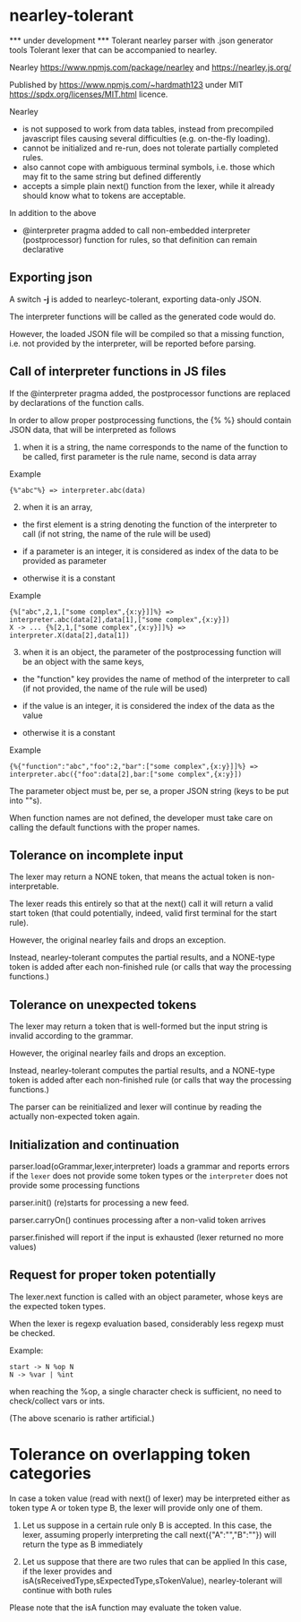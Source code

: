 # nearley-tolerant
*** under development ***
Tolerant nearley parser with .json generator tools
Tolerant lexer that can be accompanied to nearley.


Nearley https://www.npmjs.com/package/nearley and https://nearley.js.org/

Published by https://www.npmjs.com/~hardmath123 under MIT https://spdx.org/licenses/MIT.html licence.




Nearley
- is not supposed to work from data tables, instead from precompiled javascript files causing several difficulties (e.g. on-the-fly loading).
- cannot be initialized and re-run, does not tolerate partially completed rules.
- also cannot cope with ambiguous terminal symbols, i.e. those which may fit to the same string but defined differently
- accepts a simple plain next() function from the lexer, while it already should know what to tokens are acceptable.

In addition to the above
- @interpreter pragma added to call non-embedded interpreter (postprocessor) function for rules, so that definition can remain declarative

## Exporting json

A switch **-j** is added to nearleyc-tolerant, exporting data-only JSON.

The interpreter functions will be called as the generated code would do.

However, the loaded JSON file will be compiled so that a missing function, i.e. not provided by the interpreter, will be reported before parsing.

## Call of interpreter functions in JS files

If the @interpreter pragma added, the postprocessor functions are replaced by declarations of the function calls.

In order to allow proper postprocessing functions, the {% %} should contain JSON data, that will be interpreted as follows

1. when it is a string, the name corresponds to the name of the function to be called, first parameter is the rule name, second is data array

Example
```
{%"abc"%} => interpreter.abc(data)
```

2. when it is an array,

 - the first element is a string denoting the function of the interpreter to call (if not string, the name of the rule will be used)

 - if a parameter is an integer, it is considered as index of the data to be provided as parameter

 - otherwise it is a constant

Example
```
{%["abc",2,1,["some complex",{x:y}]]%} => interpreter.abc(data[2],data[1],["some complex",{x:y}])
X -> ... {%[2,1,["some complex",{x:y}]]%} => interpreter.X(data[2],data[1])
```

3. when it is an object, the parameter of the postprocessing function will be an object with the same keys,

 - the "function" key provides the name of method of the interpreter to call (if not provided, the name of the rule will be used)

 - if the value is an integer, it is considered the index of the data as the value

 - otherwise it is a constant

 Example
 ```
 {%{"function":"abc","foo":2,"bar":["some complex",{x:y}]]%} => interpreter.abc({"foo":data[2],bar:["some complex",{x:y}])
 ```

The parameter object must be, per se, a proper JSON string (keys to be put into ""s).

When function names are not defined, the developer must take care on calling the default functions with the proper names.

## Tolerance on incomplete input

The lexer may return a NONE token, that means the actual token is non-interpretable.

The lexer reads this entirely so that at the next() call it will return a valid start token (that could potentially, indeed, valid first terminal for the start rule).

However, the original nearley fails and drops an exception.

Instead, nearley-tolerant computes the partial results, and a NONE-type token is added after each non-finished rule (or calls that way the processing functions.)

## Tolerance on unexpected tokens

The lexer may return a token that is well-formed but the input string is invalid according to the grammar.

However, the original nearley fails and drops an exception.

Instead, nearley-tolerant computes the partial results, and a NONE-type token is added after each non-finished rule (or calls that way the processing functions.)

The parser can be reinitialized and lexer will continue by reading the actually non-expected token again.

## Initialization and continuation

parser.load(oGrammar,lexer,interpreter) loads a grammar and reports errors if the ```lexer``` does not provide some token types or the ```interpreter``` does not provide some processing functions

parser.init() (re)starts for processing a new feed.

parser.carryOn() continues processing after a non-valid token arrives

parser.finished will report if the input is exhausted (lexer returned no more values)

## Request for proper token potentially

The lexer.next function is called with an object parameter, whose keys are the expected token types.

When the lexer is regexp evaluation based, considerably less regexp must be checked.

Example:
```
start -> N %op N
N -> %var | %int
```
when reaching the %op, a single character check is sufficient, no need to check/collect vars or ints.

(The above scenario is rather artificial.)

# Tolerance on overlapping token categories

In case a token value (read with next() of lexer) may be interpreted either as token type A or token type B, the lexer will provide only one of them.

1. Let us suppose in a certain rule only B is accepted.
 In this case, the lexer, assuming properly interpreting the call next({"A":"","B":""}) will return the type as B immediately

2. Let us suppose that there are two rules that can be applied
 In this case, if the lexer provides and isA(sReceivedType,sExpectedType,sTokenValue), nearley-tolerant will continue with both rules

Please note that the isA function may evaluate the token value.

